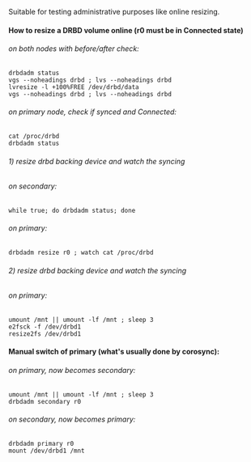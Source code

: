 Suitable for testing administrative purposes like online resizing.

#### How to resize a DRBD volume online (r0 must be in Connected state)

###### on both nodes with before/after check:
```
drbdadm status
vgs --noheadings drbd ; lvs --noheadings drbd
lvresize -l +100%FREE /dev/drbd/data
vgs --noheadings drbd ; lvs --noheadings drbd
```
###### on primary node, check if synced and Connected:
```
cat /proc/drbd
drbdadm status
```
###### 1) resize drbd backing device and watch the syncing
###### on secondary:
```
while true; do drbdadm status; done
```
###### on primary:
```
drbdadm resize r0 ; watch cat /proc/drbd
```
###### 2) resize drbd backing device and watch the syncing
###### on primary:
```
umount /mnt || umount -lf /mnt ; sleep 3
e2fsck -f /dev/drbd1
resize2fs /dev/drbd1
```

#### Manual switch of primary (what's usually done by corosync):

###### on primary, now becomes secondary:
```
umount /mnt || umount -lf /mnt ; sleep 3
drbdadm secondary r0
```
###### on secondary, now becomes primary:
```
drbdadm primary r0
mount /dev/drbd1 /mnt
```

